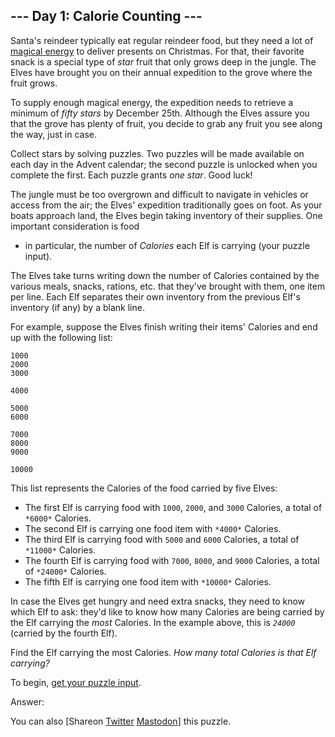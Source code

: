 \--- Day 1: Calorie Counting ---
----------

Santa's reindeer typically eat regular reindeer food, but they need a lot
of [magical energy](/2018/day/25) to deliver presents on Christmas. For that, their
favorite snack is a special type of *star* fruit that only grows deep in the jungle. The
Elves have brought you on their annual expedition to the grove where the fruit grows.

To supply enough magical energy, the expedition needs to retrieve a minimum of *fifty
stars* by December 25th. Although the Elves assure you that the grove has plenty of
fruit, you decide to grab any fruit you see along the way, just in case.

Collect stars by solving puzzles. Two puzzles will be made available on each day in the
Advent calendar; the second puzzle is unlocked when you complete the first. Each puzzle
grants *one star*. Good luck!

The jungle must be too overgrown and difficult to navigate in vehicles or access from
the air; the Elves' expedition traditionally goes on foot. As your boats approach land,
the Elves begin taking inventory of their supplies. One important consideration is food
- in particular, the number of *Calories* each Elf is carrying (your puzzle input).

The Elves take turns writing down the number of Calories contained by the various meals,
snacks, rations, etc. that they've brought with them, one item per line. Each Elf
separates their own inventory from the previous Elf's inventory (if any) by a blank
line.

For example, suppose the Elves finish writing their items' Calories and end up with the
following list:

```
1000
2000
3000

4000

5000
6000

7000
8000
9000

10000

```

This list represents the Calories of the food carried by five Elves:

* The first Elf is carrying food with `1000`, `2000`, and `3000` Calories, a total
  of `*6000*` Calories.
* The second Elf is carrying one food item with `*4000*` Calories.
* The third Elf is carrying food with `5000` and `6000` Calories, a total of `*11000*`
  Calories.
* The fourth Elf is carrying food with `7000`, `8000`, and `9000` Calories, a total
  of `*24000*` Calories.
* The fifth Elf is carrying one food item with `*10000*` Calories.

In case the Elves get hungry and need extra snacks, they need to know which Elf to ask:
they'd like to know how many Calories are being carried by the Elf carrying the *most*
Calories. In the example above, this is *`24000`* (carried by the fourth Elf).

Find the Elf carrying the most Calories. *How many total Calories is that Elf carrying?*

To begin, [get your puzzle input](1/input).

Answer:

You can
also [Shareon [Twitter](https://twitter.com/intent/tweet?text=%22Calorie+Counting%22+%2D+Day+1+%2D+Advent+of+Code+2022&url=https%3A%2F%2Fadventofcode%2Ecom%2F2022%2Fday%2F1&related=ericwastl&hashtags=AdventOfCode) [Mastodon](javascript:void(0);)]
this puzzle.
